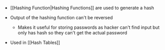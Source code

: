 - [[Hashing Function|Hashing Functions]] are used to generate a hash
- Output of the hashing function can't be reversed 
	- Makes it useful for storing passwords as hacker can't find input but only has hash so they can't get the actual password

- Used in [[Hash Tables]]